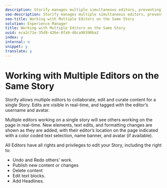 ```yaml
---
description: Storify manages multiple simultaneous editors, preventing accidental overwrites, or lost edits.
seo-description: Storify manages multiple simultaneous editors, preventing accidental overwrites, or lost edits.
seo-title: Working with Multiple Editors on the Same Story
solution: Experience Manager
title: Working with Multiple Editors on the Same Story
uuid: eca2c71e-35d9-426e-8fa9-d6ca98390ba2
index: y
internal: n
snippet: y
translate: y
---
```


# Working with Multiple Editors on the Same Story

Storify allows multiple editors to collaborate, edit and curate content for a single Story. Edits are visible in real-time, and tagged with the editor’s username and avatar.

Multiple editors working on a single story will see others working on the page in real-time. New elements, text edits, and formatting changes are shown as they are added, with their editor’s location on the page indicated with a color coded text selection, name banner, and avatar (if available).

All Editors have all rights and privileges to edit your Story, including the right to:

* Undo and Redo others’ work.
* Publish new content or changes
* Delete content
* Edit text blocks.
* Add Headlines.
